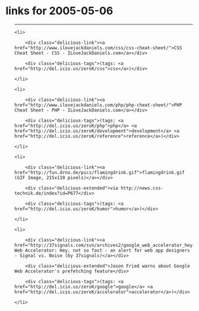 # links for 2005-05-06

<ul class="delicious">

-------------------------------

	<li>

		<div class="delicious-link"><a href="http://www.ilovejackdaniels.com/css/css-cheat-sheet/">CSS Cheat Sheet - CSS - ILoveJackDaniels.com</a></div>

		<div class="delicious-tags">(tags: <a href="http://del.icio.us/zeroK/css">css</a>)</div>

	</li>

	<li>

		<div class="delicious-link"><a href="http://www.ilovejackdaniels.com/php/php-cheat-sheet/">PHP Cheat Sheet - PHP - ILoveJackDaniels.com</a></div>

		<div class="delicious-tags">(tags: <a href="http://del.icio.us/zeroK/php">php</a> <a href="http://del.icio.us/zeroK/development">development</a> <a href="http://del.icio.us/zeroK/reference">reference</a>)</div>

	</li>

	<li>

		<div class="delicious-link"><a href="http://fun.drno.de/pics/flamingdrink.gif">flamingdrink.gif (GIF Image, 215x110 pixels)</a></div>

		<div class="delicious-extended">via http://news.css-technik.de/index?id=P677</div>

		<div class="delicious-tags">(tags: <a href="http://del.icio.us/zeroK/humor">humor</a>)</div>

	</li>

	<li>

		<div class="delicious-link"><a href="http://37signals.com/svn/archives2/google_web_accelerator_hey_not_so_fast_an_alert_for_web_app_designers.php">Google Web Accelerator: Hey, not so fast - an alert for web app designers - Signal vs. Noise (by 37signals)</a></div>

		<div class="delicious-extended">Jason Fried warns about Google Web Accelerator's prefetching feature</div>

		<div class="delicious-tags">(tags: <a href="http://del.icio.us/zeroK/google">google</a> <a href="http://del.icio.us/zeroK/accelerator">accelerator</a>)</div>

	</li>

</ul>